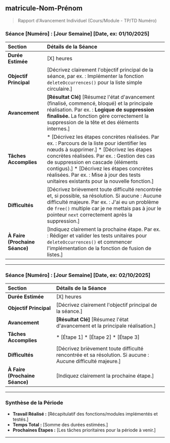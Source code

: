## **matricule-Nom-Prénom**

> Rapport d'Avancement Individuel (Cours/Module - TP/TD Numéro)

### **Séance [Numéro] : [Jour Semaine] [Date, ex: 01/10/2025]**

| Section | Détails de la Séance |
| :--- | :--- |
| **Durée Estimée** | [X] heures |
| **Objectif Principal** | [Décrivez clairement l'objectif principal de la séance, par ex. : Implémenter la fonction `deleteOccurrences()` pour la liste simple circulaire.] |
| **Avancement** | **[Résultat Clé]** [Résumez l'état d'avancement (finalisé, commencé, bloqué) et la principale réalisation. Par ex. : **Logique de suppression finalisée.** La fonction gère correctement la suppression de la tête et des éléments internes.] |
| **Tâches Accomplies** | * [Décrivez les étapes concrètes réalisées. Par ex. : Parcours de la liste pour identifier les nœuds à supprimer.] * [Décrivez les étapes concrètes réalisées. Par ex. : Gestion des cas de suppression en cascade (éléments contigus).] * [Décrivez les étapes concrètes réalisées. Par ex. : Mise à jour des tests unitaires existants pour la nouvelle fonction.] |
| **Difficultés** | [Décrivez brièvement toute difficulté rencontrée et, si possible, sa résolution. Si aucune : Aucune difficulté majeure. Par ex. : J'ai eu un problème de `free()` multiple car je ne mettais pas à jour le pointeur `next` correctement après la suppression.] |
| **À Faire (Prochaine Séance)** | [Indiquez clairement la prochaine étape. Par ex. : Rédiger et valider les tests unitaires pour `deleteOccurrences()` et commencer l'implémentation de la fonction de fusion de listes.] |

---

### **Séance [Numéro] : [Jour Semaine] [Date, ex: 02/10/2025]**

| Section | Détails de la Séance |
| :--- | :--- |
| **Durée Estimée** | [X] heures |
| **Objectif Principal** | [Décrivez clairement l'objectif principal de la séance.] |
| **Avancement** | **[Résultat Clé]** [Résumez l'état d'avancement et la principale réalisation.] |
| **Tâches Accomplies** | * [Étape 1] * [Étape 2] * [Étape 3] |
| **Difficultés** | [Décrivez brièvement toute difficulté rencontrée et sa résolution. Si aucune : Aucune difficulté majeure.] |
| **À Faire (Prochaine Séance)** | [Indiquez clairement la prochaine étape.] |

---

### **Synthèse de la Période**

* **Travail Réalisé :** [Récapitulatif des fonctions/modules implémentés et testés.]
* **Temps Total :** [Somme des durées estimées.]
* **Prochaines Étapes :** [Les tâches prioritaires pour la période à venir.]

---